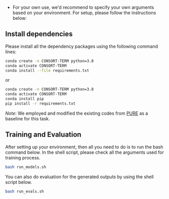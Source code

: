 - For your own use, we'd recommend to specify your own arguments based on your environment. For setup, please follow the instructions below:

## Install dependencies
Please install all the dependency packages using the following command lines:
```bash
conda create -n CONSORT-TERM python=3.8
conda activate CONSORT-TERM
conda install --file requirements.txt
```
or
```bash
conda create -n CONSORT-TERM python=3.8
conda activate CONSORT-TERM
conda install pip
pip install -r requirements.txt
```

*Note*: We employed and modified the existing codes from [PURE](https://github.com/princeton-nlp/PURE) as a baseline for this task.

## Training and Evaluation
After setting up your environment, then all you need to do is to run the bash command below. In the shell script, please check all the arguments used for training process.

```bash
bash run_models.sh
```

You can also do evaluation for the generated outputs by using the shell script below.

```bash
bash run_evals.sh
```
